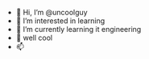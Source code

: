 - 👋 Hi, I’m @uncoolguy
- 👀 I’m interested in learning
- 🌱 I’m currently learning it engineering
- 💞️ well cool
- 📫 

<!---
uncoolguy/uncoolguy is a ✨ special ✨ repository because its `README.md` (this file) appears on your GitHub profile.
You can click the Preview link to take a look at your changes.
--->
